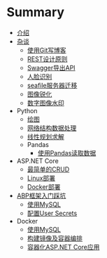 # Summary

* [介绍](README.md)
* [杂谈](Other/README.md)
  * [使用Git写博客](Other/使用Git写博客.md)
  * [REST设计原则](Other/REST设计原则.md)
  * [Swagger导出API](Other/Swagger导出API.md)
  * [人脸识别](Other/人脸识别.md)
  * [seafile服务器迁移](Other/seafile服务器迁移.md)
  * [图像锐化](Other/图像锐化.md)
  * [数字图像水印](Other/数字图像水印.md)
* Python
  * [绘图](Python/绘图.md)
  * [网络结构数据处理](Python/网络结构数据处理.md)
  * [线性规划求解](Python/线性规划求解.md)
  * Pandas
    * [使用Pandas读取数据](Python/Pandas/使用Pandas读取数据.md)
* ASP.NET Core
  * [最简单的CRUD](ASPNETCore/最简单的CRUD.md)
  * [Linux部署](ASPNETCore/Linux部署.md)
  * [Docker部署](ASPNETCore/Docker部署.md)
* [ABP框架入门踩坑](ABP框架入门踩坑/README.md)
  * [使用MySQL](ABP框架入门踩坑/使用MySQL.md)
  * [配置User Secrets](ABP框架入门踩坑/配置UserSecrets.md)
* Docker
  * [使用MySQL](Docker/使用MySQL.md)
  * [构建镜像及容器编排](Docker/构建镜像及容器编排.md)
  * [容器化ASP.NET Core应用](Docker/容器化ASPNETCore应用.md)